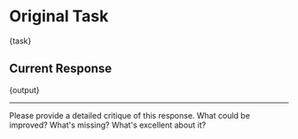 # Original Task

{task}

## Current Response

{output}

---

Please provide a detailed critique of this response. What could be improved? What's missing? What's excellent about it?
